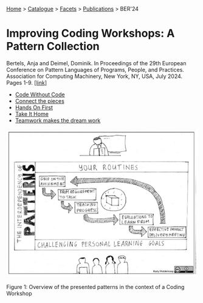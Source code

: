 [Home](../../../../README.md) > [Catalogue](../../../../Patterns_catalogue.md) > [Facets](../facets.md) > [Publications](../publications.md) > BER'24
# Improving Coding Workshops: A Pattern Collection

Bertels, Anja and Deimel, Dominik. In Proceedings of the 29th European Conference on Pattern Languages of Programs, People, and Practices. Association for Computing Machinery, New York, NY, USA, July 2024. Pages 1-9. [[link]](https://doi.org/10.1145/3698322.3698323)

- [Code Without Code](../../../Code_Without_Code.md)
- [Connect the pieces](../../../Connect_the_pieces.md)
- [Hands On First](../../../Hands_On_First.md)
- [Take It Home](../../../Take_It_Home.md)
- [Teamwork makes the dream work](../../../Teamwork_makes_the_dream_work.md)

![Overview of the presented patterns in the context of a Coding Workshop](https://github.com/ReliSA/STePSEnHECs-PaCt/blob/main/catalogue/facets/publications/jac22/fig-all.png "Overview of the presented patterns in the context of a Coding Workshop")

Figure 1: Overview of the presented patterns in the context of a Coding Workshop
